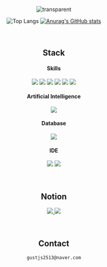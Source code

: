 <div align="center">
  
![transparent](https://capsule-render.vercel.app/api?type=transparent&fontColor=000000&text=🌟%20Sunnie%20🌟&height=150&fontSize=60&descAlignY=75&descAlign=60)

![Top Langs](https://github-readme-stats.vercel.app/api/top-langs/?username=hsunnie&layout=compact)
[![Anurag's GitHub stats](https://github-readme-stats.vercel.app/api?username=hsunnie)](https://github.com/anuraghazra/github-readme-stats)
<br><br><br>

## Stack
#### Skills
<a><img src="https://img.shields.io/badge/Python-14354C?style=for-the-badge&logo=python&logoColor=white"/></a>
<a><img src="https://img.shields.io/badge/Django-092E20?style=for-the-badge&logo=django&logoColor=white"/></a>
<a><img src="https://img.shields.io/badge/MySQL-4479A1?style=for-the-badge&logo=MySQL&logoColor=white"/></a>
<a><img src="https://img.shields.io/badge/SQLite-07405E?style=for-the-badge&logo=sqlite&logoColor=white"/></a>
<a><img src="https://img.shields.io/badge/Amazon_AWS-232F3E?style=for-the-badge&logo=amazon-aws&logoColor=white"/></a>
<a><img src="https://img.shields.io/badge/Selenium-43B02A?style=for-the-badge&logo=Selenium&logoColor=white"/></a>
#### Artificial Intelligence
<a><img src="https://img.shields.io/badge/TensorFlow-FF6F00?style=for-the-badge&logo=tensorflow&logoColor=white"/></a>
#### Database
<a><img src="https://img.shields.io/badge/MariaDB-003545?style=for-the-badge&logo=mariadb&logoColor=white"/></a>
#### IDE
<a><img src="https://img.shields.io/badge/Colab-F9AB00?style=for-the-badge&logo=googlecolab&color=525252"/></a>
<a><img src="https://img.shields.io/badge/Visual_Studio_Code-0078D4?style=for-the-badge&logo=visual%20studio%20code&logoColor=white"/></a>
<br><br><br>

## Notion
<a href="https://sable-tracker-f55.notion.site/6417dbf7a7f3432389ba51c61099a383?v=6159f4eec5c24c7b812c5558309bfad5&pvs=4"><img src="http://img.shields.io/badge/[goorm] 온라인 코딩 과정-000000?style=flat&logo=Notion&link=https://sable-tracker-f55.notion.site/6417dbf7a7f3432389ba51c61099a383?v=6159f4eec5c24c7b812c5558309bfad5&pvs=4">
</a>
<a href="https://onyx-capricorn-4cc.notion.site/ca123fef671a458eb9e92d3a426b2916?v=8b238e8669e441828d4f35a8a459ce53&pvs=4"><img src="http://img.shields.io/badge/금융 AI 빅데이터 분석 풀스텍 개발자 과정-000000?style=flat&logo=Notion&link=https://onyx-capricorn-4cc.notion.site/ca123fef671a458eb9e92d3a426b2916?v=8b238e8669e441828d4f35a8a459ce53&pvs=4">
</a>
<br><br><br>

## Contact
`gustjs2513@naver.com`
</div>

